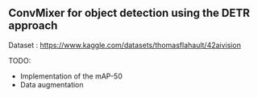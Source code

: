## ConvMixer for object detection using the DETR approach

Dataset : https://www.kaggle.com/datasets/thomasflahault/42aivision

TODO:
- Implementation of the mAP-50
- Data augmentation
